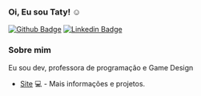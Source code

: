### Oi, Eu sou Taty! :relaxed:

[![Github Badge](https://img.shields.io/badge/-Github-000?style=flat-square&logo=Github&logoColor=white&link=https://github.com/tatycalixto)](https://github.com/tatycalixto)
[![Linkedin Badge](https://img.shields.io/badge/-LinkedIn-blue?style=flat-square&logo=Linkedin&logoColor=white&link=https://www.linkedin.com/in/tatycalixto/)](https://www.linkedin.com/in/tatycalixto/)

### Sobre mim
Eu sou dev, professora de programação e Game Design 

- [Site](http://tatyanecalixto.com.br/) 💻 - Mais informações e projetos.
